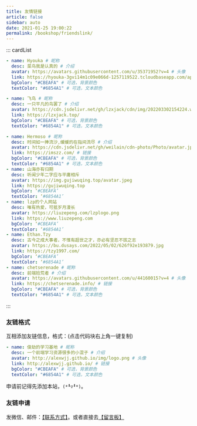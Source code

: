 ```yaml
---
title: 友情链接
article: false
sidebar: auto
date: 2021-01-25 19:00:22
permalink: /bookshop/friendslink/
---
```


<!--
普通卡片列表容器，可用于友情链接、项目推荐、古诗词展示等。
cardList 后面可跟随一个数字表示每行最多显示多少个，选值范围1~4，默认3。在小屏时会根据屏幕宽度减少每行显示数量。
-->

::: cardList

```yaml
- name: Hyouka # 昵称
  desc: 菜鸟我是认真的 # 介绍
  avatar: https://avatars.githubusercontent.com/u/35371952?v=4 # 头像
  link: https://hyouka-3gvi14m1c09e066d-1257119522.tcloudbaseapp.com/app#/ # 链接
  bgColor: "#CBEAFA" # 可选，背景颜色
  textColor: "#6854A1" # 可选，文本颜色

- name: 飞鸟 # 昵称
  desc: 一只平凡的鸟罢了 # 介绍
  avatar: https://cdn.jsdelivr.net/gh/lzxjack/cdn/img/202203302154224.webp
  link: https://lzxjack.top/
  bgColor: "#CBEAFA" # 可选，背景颜色
  textColor: "#6854A1" # 可选，文本颜色

- name: Hermoso # 昵称
  desc: 时间如一捧流沙,缓缓的在指间流尽 # 介绍
  avatar: https://cdn.jsdelivr.net/gh/weilain/cdn-photo/Photo/avatar.jpg # 头像
  link: https://imszz.com/ # 链接
  bgColor: "#CBEAFA" # 可选，背景颜色
  textColor: "#6854A1" # 可选，文本颜色
- name: 山海亦有归期
  desc: 听闻少年二字应与平庸相斥
  avatar: https://img.gujiwuqing.top/avatar.jpeg
  link: https://gujiwuqing.top
  bgColor: ‘#CBEAFA’
  textColor: ‘#6854A1’
- name: lzp的个人网站
  desc: 唯有热爱，可抵岁月漫长
  avatar: https://liuzepeng.com/lzplogo.png
  link: https://www.liuzepeng.com
  bgColor: ‘#CBEAFA’
  textColor: ‘#6854A1’
- name: Ethan.Tzy
  desc: 古今之成大事者，不惟有超世之才，亦必有坚忍不拔之志
  avatar: https://bu.dusays.com/2022/05/02/626f92e193879.jpg
  link: https://tzy1997.com/
  bgColor: ‘#CBEAFA’
  textColor: ‘#6854A1’
- name: chetserenade # 昵称
  desc: 前端拾荒者 # 介绍
  avatar: https://avatars.githubusercontent.com/u/44160015?v=4 # 头像
  link: https://chetserenade.info/ # 链接
  bgColor: "#CBEAFA" # 可选，背景颜色
  textColor: "#6854A1" # 可选，文本颜色
```

:::

### 友链格式

互相添加友链信息，格式：(点击代码块右上角一键复制)

```yaml
- name: 俊劫的学习基地 # 昵称
  desc: 一个前端学习资源很多的小混子 # 介绍
  avatar: http://alexwjj.github.io/img/logo.png # 头像
  link: http://alexwjj.github.io/ # 链接
  bgColor: "#CBEAFA" # 可选，背景颜色
  textColor: "#6854A1" # 可选，文本颜色
```

申请前记得先添加本站，`(*╹▽╹*)`。

### 友链申请

发微信、邮件：[【联系方式】](https://github.com/alexwjj/alexwjj.github.io)。或者直接去[【留言板】](/bookshop/message-board/)
